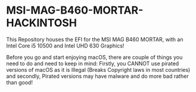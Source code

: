 # MSI-MAG-B460-MORTAR-HACKINTOSH
This Repository houses the EFI for the MSI MAG B460 MORTAR, with an Intel Core i5 10500 and Intel UHD 630 Graphics! 

Before you go and start enjoying macOS, there are couple of things you need to do and need to keep in mind:
Firstly, you CANNOT use pirated versions of macOS as it is Illegal (Breaks Copyright laws in most countries) and secondly, Pirated versions may have malware and do more bad rather than good!

